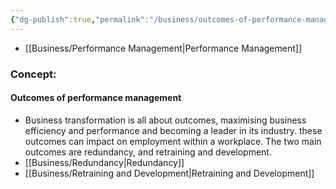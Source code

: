 ```yaml
---
{"dg-publish":true,"permalink":"/business/outcomes-of-performance-management/"}
---
```


- [[Business/Performance Management\|Performance Management]]
### Concept:
#### Outcomes of performance management
- Business transformation is all about outcomes, maximising business efficiency and performance and becoming a leader in its industry. these outcomes can impact on employment within a workplace. The two main outcomes are redundancy, and retraining and development.
- [[Business/Redundancy\|Redundancy]]
- [[Business/Retraining and Development\|Retraining and Development]]